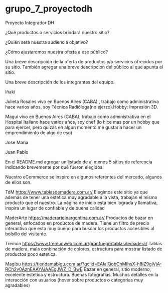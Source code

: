 # grupo_7_proyectodh

Proyecto Integrador DH

¿Qué productos o servicios brindará nuestro sitio?

¿Quién será nuestra audiencia
objetivo?

¿Cómo ajustaremos nuestra oferta a ese público?

Una breve descripción de la oferta de productos y/o servicios ofrecidos por su
sitio. También agregar una breve descripción del público al que apunta el sitio.

Una breve descripción de los integrantes del equipo.

Iñaki

Julieta Rosales vivo en Buenos Aires (CABA) , trabajo como administrativa hace varios años, soy Técnica Radióloga(no ejerzo).Hobby: Impresión 3D.

Magui vivo en Buenos Aires (CABA), trabajo como administrativa en el Hospital Italiano hace varios años, soy chef (lo hice mas por un hobby que para ejercer, pero quizas en algun momento me gustaria hacer un emprendimiento de algo de eso)

Jose Maria

Juan Pablo

En el README.md agregar un listado de al menos 5 sitios de referencia
indicando brevemente por qué fueron elegidos.

Nuestro eCommerce se inspiro en algunos referentes del mercado, algunos de ellos son.

TdM
https://www.tablasdemadera.com.ar/
Elegimos este sitio ya que además de tener una estética muy agradable a la vista, trabajan el mismo producto que el nuestro.
La página de inicio esta bien lograda y llamativa, inspira un lugar de confiable y de buena calidad

MaderArte
https://maderarteinargentina.com.ar/
Productos de bazar en general, enfocados en productos de madera.
Tiene un filtro de precio interactivo que esta muy bueno para buscar los productos accesibles al bolsillo del visitante.

Tremún
https://www.tremunweb.com.ar/granfuego/tablasdemadera/
Tablas de madera, mala conbinación de colores, estructura para mostrar listado de productos poco estetica.

Magibu
https://tiendamabigu.com.ar/?gclid=EAIaIQobChMIhsX-h8iZ9gIVjA-RCh2v0AznEAAYAiAAEgJWZ_D_BwE
Bazar en general, sitio moderno, excelente estetica y estructura. Buenas fotografias. Muchos detalles en la interacción con usuarios (hover sobre productos o categorias muy agradables)
